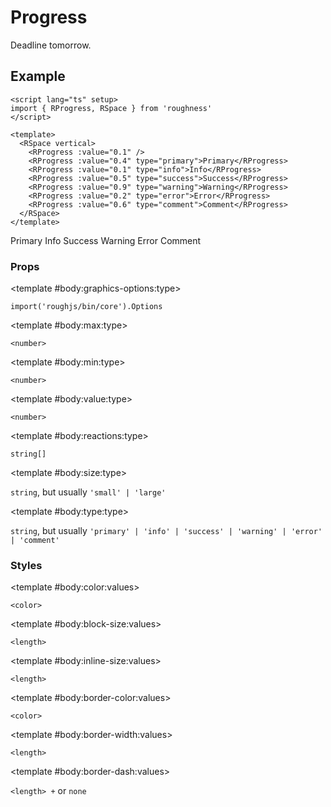 <script lang="ts" setup>
import { RDetails, RProgress, RSpace, RTable, RText } from 'roughness'
</script>

# Progress

Deadline tomorrow.

## Example

<RDetails>
  <template #summary>Show Code</template>

```vue
<script lang="ts" setup>
import { RProgress, RSpace } from 'roughness'
</script>

<template>
  <RSpace vertical>
    <RProgress :value="0.1" />
    <RProgress :value="0.4" type="primary">Primary</RProgress>
    <RProgress :value="0.1" type="info">Info</RProgress>
    <RProgress :value="0.5" type="success">Success</RProgress>
    <RProgress :value="0.9" type="warning">Warning</RProgress>
    <RProgress :value="0.2" type="error">Error</RProgress>
    <RProgress :value="0.6" type="comment">Comment</RProgress>
  </RSpace>
</template>
```

</RDetails>

<RSpace vertical>
  <RProgress :value="0.1" />
  <RProgress :value="0.4" type="primary">Primary</RProgress>
  <RProgress :value="0.1" type="info">Info</RProgress>
  <RProgress :value="0.5" type="success">Success</RProgress>
  <RProgress :value="0.9" type="warning">Warning</RProgress>
  <RProgress :value="0.2" type="error">Error</RProgress>
  <RProgress :value="0.6" type="comment">Comment</RProgress>
</RSpace>

### Props

<RSpace overflow>
<RTable
  :columns="['name', 'type', 'default', 'description']"
  :rows="['graphics-options', 'min', 'max', 'value', 'reactions', 'size', 'type']"
>
  <template #body:*:name="{ row }">{{ row }}</template>

  <template #body:graphics-options:type>

  `import('roughjs/bin/core').Options`

  </template>
  <template #body:graphics-options:description>

  [Options for Rough.js](https://github.com/rough-stuff/rough/wiki#options).

  See [Graphics Configuration](/components/graphics#component-prop).

  </template>

  <template #body:max:type>

  `<number>`

  </template>
  <template #body:max:default>

  `1`

  </template>
  <template #body:max:description>
    The upper numeric bound of the range.
  </template>

  <template #body:min:type>

  `<number>`

  </template>
  <template #body:min:default>

  `0`

  </template>
  <template #body:min:description>
    The lower numeric bound of the range.
  </template>

  <template #body:value:type>

  `<number>`

  </template>
  <template #body:value:default>
    <RText type="error">Required</RText>
  </template>
  <template #body:value:description>
    The current numeric progress value.
  </template>

  <template #body:reactions:type>

  `string[]`

  </template>
  <template #body:reactions:default>

  `[]`

  </template>
  <template #body:reactions:description>

  States that trigger graphics redrawing.

  See [Reactions](/guide/theme#reactions).

  </template>

  <template #body:size:type>

  `string`, but usually `'small' | 'large'`

  </template>
  <template #body:size:description>
    Progress size type. It's actually just a class name, so you can also pass in another value and declare custom styles for it.
  </template>

  <template #body:type:type>

  `string`, but usually `'primary' | 'info' | 'success' | 'warning' | 'error' | 'comment'`

  </template>
  <template #body:type:description>

  Progress style type. It's actually just a class name, so you can also pass in another value and declare custom styles for it.

  See also [Color Styles](/guide/theme#color-styles).

  </template>
</RTable>
</RSpace>

### Styles

<RSpace overflow>
<RTable
  :columns="['name', 'values', 'default', 'description']"
  :rows="['color', 'block-size', 'inline-size', 'border-color', 'border-width', 'border-dash']"
>
  <template #body:*:name="{ row }">--r-progress-{{ row }}</template>

  <template #body:color:values>

  `<color>`

  </template>
  <template #body:color:default>

  `var(--r-common-text-color)` for `default` `type`, other theme colors for other `type`

  </template>
  <template #body:color:description>
    Color of the progress bar and its content.
  </template>

  <template #body:block-size:values>

  `<length>`

  </template>
  <template #body:block-size:default>

  `var(--r-common-line-height)`

  </template>
  <template #body:block-size:description>
    Height of the progress bar.
  </template>

  <template #body:inline-size:values>

  `<length>`

  </template>
  <template #body:inline-size:default>

  `calc(var(--r-common-line-height) * 10)`

  </template>
  <template #body:inline-size:description>
    Width of the progress bar.
  </template>

  <template #body:border-color:values>

  `<color>`

  </template>
  <template #body:border-color:default>

  `var(--r-button-color)`

  </template>
  <template #body:border-color:description>
    Color of the progress bar border.
  </template>

  <template #body:border-width:values>

  `<length>`

  </template>
  <template #body:border-width:default>

  `1px`

  </template>
  <template #body:border-width:description>
    Width of the progress bar border.
  </template>

  <template #body:border-dash:values>

  `<length> +` or `none`

  </template>
  <template #body:border-dash:default>

  `none`

  </template>
  <template #body:border-dash:description>

  List of comma and/or whitespace separated the lengths of alternating dashes and gaps of the progress bar border.

  An odd number of values will be repeated to yield an even number of values. Thus, `8` is equivalent to `8 8`.

  See [`stroke-dasharray`](https://developer.mozilla.org/en-US/docs/Web/SVG/Attribute/stroke-dasharray).

  </template>
</RTable>
</RSpace>
